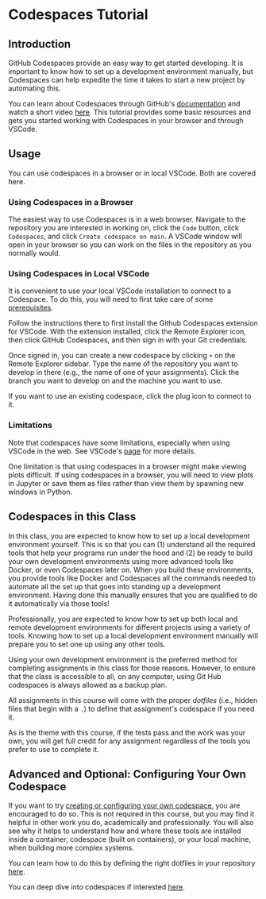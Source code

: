 # Codespaces Tutorial

## Introduction

GitHub Codespaces provide an easy way to get started developing. It is important to know how to set up a development environment manually, but Codespaces can help expedite the time it takes to start a new project by automating this.

You can learn about Codespaces through GitHub's [documentation](https://docs.github.com/en/codespaces/overview) and watch a short video [here](https://docs.github.com/en/codespaces). This tutorial provides some basic resources and gets you started working with Codespaces in your browser and through VSCode.

## Usage

You can use codespaces in a browser or in local VSCode. Both are covered here.

### Using Codespaces in a Browser

The easiest way to use Codespaces is in a web browser. Navigate to the repository you are interested in working on, click the `Code` button, click `Codespaces`, and click `Create codespace on main`. A VSCode window will open in your browser so you can work on the files in the repository as you normally would.

### Using Codespaces in Local VSCode

It is convenient to use your local VSCode installation to connect to a Codespace. To do this, you will need to first take care of some [prerequisites](https://docs.github.com/en/codespaces/developing-in-a-codespace/using-github-codespaces-in-visual-studio-code#prerequisites).

Follow the instructions there to first install the Github Codespaces extension for VSCode. With the extension installed, click the Remote Explorer icon, then click GitHub Codespaces, and then sign in with your Git credentials.

Once signed in, you can create a new codespace by clicking `+` on the Remote Explorer sidebar. Type the name of the repository you want to develop in there (e.g., the name of one of your assignments). Click the branch you want to develop on and the machine you want to use.

If you want to use an existing codespace, click the plug icon to connect to it.

### Limitations

Note that codespaces have some limitations, especially when using VSCode in the web. See VSCode's [page](https://code.visualstudio.com/docs/remote/codespaces) for more details.

One limitation is that using codespaces in a browser might make viewing plots difficult. If using codespaces in a browser, you will need to view plots in Jupyter or save them as files rather than view them by spawning new windows in Python.

## Codespaces in this Class

In this class, you are expected to know how to set up a local development environment yourself. This is so that you can (1) understand all the required tools that help your programs run under the hood and (2) be ready to build your own development environments using more advanced tools like Docker, or even Codespaces later on. When you build these environments, you provide tools like Docker and Codespaces all the commands needed to automate all the set up that goes into standing up a development environment. Having done this manually ensures that you are qualified to do it automatically via those tools!

Professionally, you are expected to know how to set up both local and remote development environments for different projects using a variety of tools. Knowing how to set up a local development environment manually will prepare you to set one up using any other tools.

Using your own development environment is the preferred method for completing assignments in this class for those reasons. However, to ensure that the class is accessible to all, on any computer, using Git Hub codespaces is always allowed as a backup plan.

All assignments in this course will come with the proper *dotfiles* (i.e., hidden files that begin with a `.`) to define that assignment's codespace if you need it.

As is the theme with this course, if the tests pass and the work was your own, you will get full credit for any assignment regardless of the tools you prefer to use to complete it.

## Advanced and Optional: Configuring Your Own Codespace

If you want to try [creating or configuring your own codespace](https://docs.github.com/en/codespaces/developing-in-a-codespace/creating-a-codespace-for-a-repository), you are encouraged to do so. This is not required in this course, but you may find it helpful in other work you do, academically and professionally. You will also see why it helps to understand how and where these tools are installed inside a container, codespace (built on containers), or your local machine, when building more complex systems.

You can learn how to do this by defining the right dotfiles in your repository [here](https://docs.github.com/en/codespaces/setting-up-your-project-for-codespaces/adding-a-dev-container-configuration/introduction-to-dev-containers).

You can deep dive into codespaces if interested [here](https://docs.github.com/en/codespaces/getting-started/deep-dive).